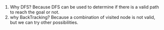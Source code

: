 1. Why DFS? Because DFS can be used to determine if there is a valid path to reach the goal or not.
2. why BackTracking? Because a combination of visited node is not valid, but we can try other possibilities.
